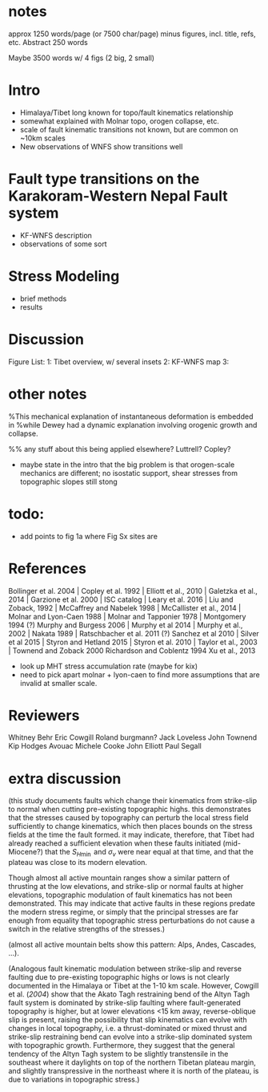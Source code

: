 # notes
approx 1250 words/page (or 7500 char/page) minus figures, incl. title, refs, etc.
Abstract 250 words

Maybe 3500 words w/ 4 figs (2 big, 2 small)


# Intro
- Himalaya/Tibet long known for topo/fault kinematics relationship
- somewhat explained with Molnar topo, orogen collapse, etc.
- scale of fault kinematic transitions not known, but are common on ~10km scales
- New observations of WNFS show transitions well

# Fault type transitions on the Karakoram-Western Nepal Fault system

- KF-WNFS description
- observations of some sort

# Stress Modeling
- brief methods
- results

# Discussion




Figure List:
1: Tibet overview, w/ several insets
2: KF-WNFS map
3: 


# other notes

%This mechanical explanation of instantaneous deformation is embedded in
%while Dewey had a dynamic explanation involving orogenic growth and collapse.


%% any stuff about this being applied elsewhere?  Luttrell?  Copley?

- maybe state in the intro that the big problem is that orogen-scale mechanics are different; no isostatic support, shear stresses from topographic slopes still stong


# todo:

- add points to fig 1a where Fig Sx sites are

# References 
Bollinger et al. 2004 |
Copley et al. 1992 |
Elliott et al., 2010 |
Galetzka et al., 2014 |
Garzione et al. 2000 |
ISC catalog |
Leary et al. 2016 |
Liu and Zoback, 1992 |
McCaffrey and Nabelek 1998 |
McCallister et al., 2014 |
Molnar and Lyon-Caen 1988 |
Molnar and Tapponier 1978 |
Montgomery 1994 (?)
Murphy and Burgess 2006 |
Murphy et al 2014 |
Murphy et al., 2002 |
Nakata 1989 |
Ratschbacher et al. 2011 (?)
Sanchez et al 2010 |
Silver et al 2015 |
Styron and Hetland 2015 |
Styron et al. 2010 |
Taylor et al., 2003 |
Townend and Zoback 2000
Richardson and Coblentz 1994
Xu et al., 2013


- look up MHT stress accumulation rate (maybe for kix)
- need to pick apart molnar + lyon-caen to find more assumptions that are invalid at smaller scale.


# Reviewers
Whitney Behr
Eric Cowgill
Roland burgmann?
Jack Loveless
John Townend
Kip Hodges
Avouac
Michele Cooke
John Elliott
Paul Segall





# extra discussion



(this study documents faults which change their kinematics from strike-slip to
normal when cutting pre-existing topographic highs. this demonstrates that the
stresses caused by topography can perturb the local stress field sufficiently
to change kinematics, which then places bounds on the stress fields at the time
the fault formed. it may indicate, therefore, that Tibet had already reached
a sufficient elevation when these faults initiated (mid-Miocene?) that the
$S_{H\min}$ and $\sigma_v$ were near equal at that time, and that the plateau
was close to its modern elevation.

Though almost all active mountain ranges show a similar pattern of thrusting
at the low elevations, and strike-slip or normal faults at higher elevations,
topographic modulation of fault kinematics has not been demonstrated. This may
indicate that active faults in these regions predate the modern stress regime,
or simply that the principal stresses are far enough from equality that
topographic stress perturbations do not cause a switch in the relative strengths
of the stresses.)



(almost all active mountain belts show this pattern: Alps, Andes, Cascades,
...).

(Analogous fault kinematic modulation between strike-slip and reverse faulting
due to pre-existing topographic highs or lows is not clearly documented in the
Himalaya or Tibet at the 1-10 km scale. However, Cowgill et al. (*2004*) show
that the Akato Tagh restraining bend of the Altyn Tagh fault system is
dominated by strike-slip faulting where fault-generated topography is higher,
but at lower elevations <15 km away, reverse-oblique slip is present, raising
the possibility that slip kinematics can evolve with changes in local
topography, i.e. a thrust-dominated or mixed thrust and strike-slip restraining
bend can evolve into a strike-slip dominated system with topographic growth.
Furthermore, they suggest that the general tendency of the Altyn Tagh system to
be slightly transtensile in the southeast where it daylights on top of the
northern Tibetan plateau margin, and slightly transpressive in the northeast
where it is north of the plateau, is due to variations in topographic stress.)

